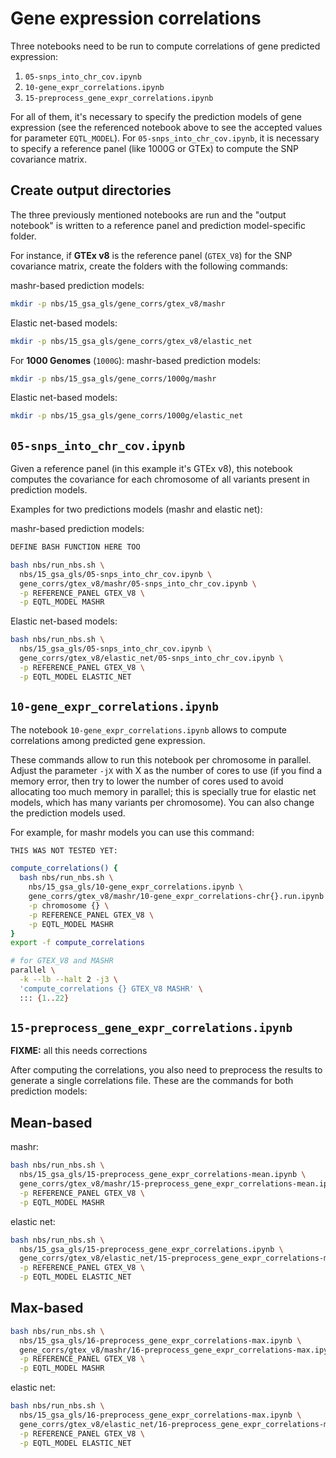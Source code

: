 # Gene expression correlations

Three notebooks need to be run to compute correlations of gene predicted expression:
1. `05-snps_into_chr_cov.ipynb`
1. `10-gene_expr_correlations.ipynb`
1. `15-preprocess_gene_expr_correlations.ipynb`

For all of them, it's necessary to specify the prediction models of gene expression (see the referenced notebook above to see the accepted values for parameter `EQTL_MODEL`). For `05-snps_into_chr_cov.ipynb`, it is necessary to specify a reference panel (like 1000G or GTEx) to compute the SNP covariance matrix.


## Create output directories
The three previously mentioned notebooks are run and the "output notebook" is written to a reference panel and prediction model-specific folder.

For instance, if **GTEx v8** is the reference panel (`GTEX_V8`) for the SNP covariance matrix, create the folders with the following commands:

mashr-based prediction models:
```bash
mkdir -p nbs/15_gsa_gls/gene_corrs/gtex_v8/mashr
```


Elastic net-based models:
```bash
mkdir -p nbs/15_gsa_gls/gene_corrs/gtex_v8/elastic_net
```

For **1000 Genomes** (`1000G`):
mashr-based prediction models:
```bash
mkdir -p nbs/15_gsa_gls/gene_corrs/1000g/mashr
```


Elastic net-based models:
```bash
mkdir -p nbs/15_gsa_gls/gene_corrs/1000g/elastic_net
```


## `05-snps_into_chr_cov.ipynb`

Given a reference panel (in this example it's GTEx v8), this notebook computes the covariance for each chromosome of all variants present in prediction models.

Examples for two predictions models (mashr and elastic net):

mashr-based prediction models:
```bash
DEFINE BASH FUNCTION HERE TOO

bash nbs/run_nbs.sh \
  nbs/15_gsa_gls/05-snps_into_chr_cov.ipynb \
  gene_corrs/gtex_v8/mashr/05-snps_into_chr_cov.ipynb \
  -p REFERENCE_PANEL GTEX_V8 \
  -p EQTL_MODEL MASHR
```

Elastic net-based models:
```bash
bash nbs/run_nbs.sh \
  nbs/15_gsa_gls/05-snps_into_chr_cov.ipynb \
  gene_corrs/gtex_v8/elastic_net/05-snps_into_chr_cov.ipynb \
  -p REFERENCE_PANEL GTEX_V8 \
  -p EQTL_MODEL ELASTIC_NET
```


## `10-gene_expr_correlations.ipynb`

The notebook `10-gene_expr_correlations.ipynb` allows to compute correlations among predicted gene expression.

These commands allow to run this notebook per chromosome in parallel.
Adjust the parameter `-jX` with X as the number of cores to use (if you find a memory error, then try to lower the number of cores used to avoid allocating too much memory in parallel; this is specially true for elastic net models, which has many variants per chromosome).
You can also change the prediction models used.

For example, for mashr models you can use this command:

```bash
THIS WAS NOT TESTED YET:

compute_correlations() {
  bash nbs/run_nbs.sh \
    nbs/15_gsa_gls/10-gene_expr_correlations.ipynb \
    gene_corrs/gtex_v8/mashr/10-gene_expr_correlations-chr{}.run.ipynb \
    -p chromosome {} \
    -p REFERENCE_PANEL GTEX_V8 \
    -p EQTL_MODEL MASHR
}
export -f compute_correlations

# for GTEX_V8 and MASHR
parallel \
  -k --lb --halt 2 -j3 \
  'compute_correlations {} GTEX_V8 MASHR' \
  ::: {1..22}
```


## `15-preprocess_gene_expr_correlations.ipynb`

**FIXME:** all this needs corrections


After computing the correlations, you also need to preprocess the results to generate a single correlations file.
These are the commands for both prediction models:

## Mean-based
mashr:

```bash
bash nbs/run_nbs.sh \
  nbs/15_gsa_gls/15-preprocess_gene_expr_correlations-mean.ipynb \
  gene_corrs/gtex_v8/mashr/15-preprocess_gene_expr_correlations-mean.ipynb \
  -p REFERENCE_PANEL GTEX_V8 \
  -p EQTL_MODEL MASHR
```


elastic net:

```bash
bash nbs/run_nbs.sh \
  nbs/15_gsa_gls/15-preprocess_gene_expr_correlations.ipynb \
  gene_corrs/gtex_v8/elastic_net/15-preprocess_gene_expr_correlations-mean.ipynb \
  -p REFERENCE_PANEL GTEX_V8 \
  -p EQTL_MODEL ELASTIC_NET
```


## Max-based

```bash
bash nbs/run_nbs.sh \
  nbs/15_gsa_gls/16-preprocess_gene_expr_correlations-max.ipynb \
  gene_corrs/gtex_v8/mashr/16-preprocess_gene_expr_correlations-max.ipynb \
  -p REFERENCE_PANEL GTEX_V8 \
  -p EQTL_MODEL MASHR
```


elastic net:

```bash
bash nbs/run_nbs.sh \
  nbs/15_gsa_gls/16-preprocess_gene_expr_correlations-max.ipynb \
  gene_corrs/gtex_v8/elastic_net/16-preprocess_gene_expr_correlations-max.ipynb \
  -p REFERENCE_PANEL GTEX_V8 \
  -p EQTL_MODEL ELASTIC_NET
```